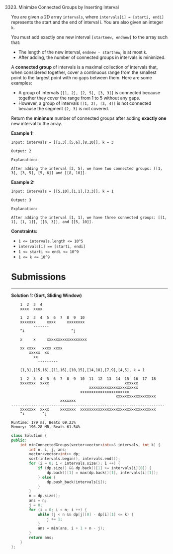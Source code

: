 3323. Minimize Connected Groups by Inserting Interval

You are given a 2D array `intervals`, where `intervals[i] = [starti, endi]` represents the start and the end of interval i. You are also given an integer `k`.

You must add exactly one new interval `[startnew, endnew]` to the array such that:

* The length of the new interval, `endnew - startnew`, is at most `k`.
* After adding, the number of connected groups in intervals is minimized.

A **connected group** of intervals is a maximal collection of intervals that, when considered together, cover a continuous range from the smallest point to the largest point with no gaps between them. Here are some examples:

* A group of intervals `[[1, 2], [2, 5], [3, 3]]` is connected because together they cover the range from 1 to 5 without any gaps.
* However, a group of intervals `[[1, 2], [3, 4]]` is not connected because the segment `(2, 3)` is not covered.

Return the **minimum** number of connected groups after adding **exactly one** new interval to the array.

 

**Example 1:**
```
Input: intervals = [[1,3],[5,6],[8,10]], k = 3

Output: 2

Explanation:

After adding the interval [3, 5], we have two connected groups: [[1, 3], [3, 5], [5, 6]] and [[8, 10]].
```

**Example 2:**
```
Input: intervals = [[5,10],[1,1],[3,3]], k = 1

Output: 3

Explanation:

After adding the interval [1, 1], we have three connected groups: [[1, 1], [1, 1]], [[3, 3]], and [[5, 10]].
```
 

**Constraints:**

* `1 <= intervals.length <= 10^5`
* `intervals[i] == [starti, endi]`
* `1 <= starti <= endi <= 10^9`
* `1 <= k <= 10^9`

# Submissions
---
**Solution 1: (Sort, Sliding Window)**

        1  2  3  4
        xxxx  xxxx

        1  2  3  4  5  6  7  8  9  10
        xxxxxxx     xxxx     xxxxxxxx
              -------
        ^i                     ^j

        x     x     xxxxxxxxxxxxxxxxxx

        xx xxxx   xxxx xxxx
            xxxxx  xx
              xx
                ---------

        [1,3],[15,16],[11,16],[10,15],[14,18],[7,9],[4,5], k = 1

        1  2  3  4  5  6  7  8  9  10  11  12  13  14  15  16  17  18
        xxxxxxx  xxxx                                  xxxxxx
                                       xxxxxxxxxxxxxxxxxxxxxx
                                   xxxxxxxxxxxxxxxxxxxxxx
                                                   xxxxxxxxxxxxxxxxxx
                          xxxxxxx
    ---------------------------------------------------------------------
        xxxxxxx  xxxx     xxxxxxx  xxxxxxxxxxxxxxxxxxxxxxxxxxxxxxxxxx 
        ^i        ^j

```
Runtime: 179 ms, Beats 69.23%
Memory: 196.28 MB, Beats 61.54%
```
```c++
class Solution {
public:
    int minConnectedGroups(vector<vector<int>>& intervals, int k) {
        int n, i, j, ans;
        vector<vector<int>> dp;
        sort(intervals.begin(), intervals.end());
        for (i = 0; i < intervals.size(); i ++) {
            if (dp.size() && dp.back()[1] >= intervals[i][0]) {
                dp.back()[1] = max(dp.back()[1], intervals[i][1]);
            } else {
                dp.push_back(intervals[i]);
            }
        }
        n = dp.size();
        ans = n;
        j = 0;
        for (i = 0; i < n; i ++) {
            while (j < n && dp[j][0] - dp[i][1] <= k) {
                j += 1;
            }
            ans = min(ans, i + 1 + n - j);
        }
        return ans;
    }
};
```
